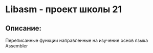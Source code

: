 # Libasm - проект школы 21
## Описание:

Переписанные функции направленные на изучение основ языка Assembler